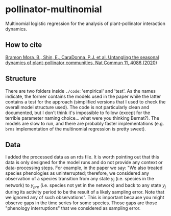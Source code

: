 # pollinator-multinomial
Multinomial logistic regression for the analysis of plant-pollinator interaction dynamics.

## How to cite
[Bramon Mora, B., Shin, E., CaraDonna, P.J. et al. Untangling the seasonal dynamics of plant-pollinator communities. Nat Commun 11, 4086 (2020)](https://www.nature.com/articles/s41467-020-17894-y)

## Structure
There are two folders inside `./code`: 'empirical' and 'test'. As the names indicate, the former contains the models used in the paper while the latter contains a test for the approach (simplified versions that I used to check the overall model structure used). The code is not particularly clean and documented, but I don't think it's impossible to follow (except for the terrible parameter naming choice... what were you thinking Bernat?). The models are slow to run, and there are probably faster implementations (e.g. `brms` implementation of the multinomial regression is pretty sweet).

## Data
I added the processed data as an rds file. It is worth pointing out that this data is only designed for the model runs and do not provide any context or data-processing steps. For example, in the paper we say: "We also treated species phenologies as uninterrupted; therefore, we considered any observation of a species transition from any state $y_i$ (i.e. species in the network) to $y_{pre}$ (i.e. species not yet in the network) and back to any state $y_j$ during its activity period to be the result of a likely sampling error. Note that we ignored any of such observations". This is important because you might observe gaps in the time series for some species. Those gaps are those "phenology interruptions" that we considered as sampling error. 
